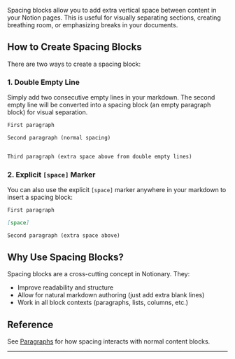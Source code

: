 Spacing blocks allow you to add extra vertical space between content in your Notion pages. This is useful for visually separating sections, creating breathing room, or emphasizing breaks in your documents.

## How to Create Spacing Blocks

There are two ways to create a spacing block:

### 1. Double Empty Line

Simply add two consecutive empty lines in your markdown. The second empty line will be converted into a spacing block (an empty paragraph block) for visual separation.

```markdown
First paragraph

Second paragraph (normal spacing)


Third paragraph (extra space above from double empty lines)
```

### 2. Explicit `[space]` Marker

You can also use the explicit `[space]` marker anywhere in your markdown to insert a spacing block:

```markdown
First paragraph

[space]

Second paragraph (extra space above)
```

## Why Use Spacing Blocks?

Spacing blocks are a cross-cutting concept in Notionary. They:
- Improve readability and structure
- Allow for natural markdown authoring (just add extra blank lines)
- Work in all block contexts (paragraphs, lists, columns, etc.)

## Reference

See [Paragraphs](./paragraph.md) for how spacing interacts with normal content blocks.

---
